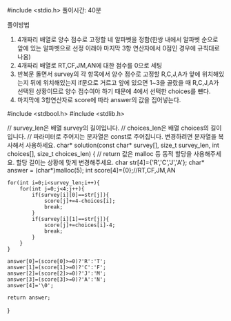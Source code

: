 #include <stdio.h>
풀이시간: 40분

풀이방법
1. 4개짜리 배열로 양수 점수로 고정할 네 알파벳을 정함(한쌍 내에서 알파벳 순으로 앞에 있는 알파벳으로 선정 이래야 마지막 3항 연산자에서 0점인 경우에 규칙대로 나옴)
2. 4개짜리 배열로 RT,CF,JM,AN에 대한 점수를 0으로 세팅
3. 반복문 돌면서 survey의 각 항목에서 양수 점수로 고정할 R,C,J,A가 앞에 위치해있는지 뒤에 위치해있는지 if문으로 거르고
앞에 있으면 1~3을 골랐을 때 R,C,J,A가 선택된 상황이므로 양수 점수여야 하기 때문에 4에서 선택한 choices를 뺸다.
4. 마지막에 3항연산자로 score에 따라 answer의 값을 집어넣는다.

#include <stdbool.h>
#include <stdlib.h>

// survey_len은 배열 survey의 길이입니다.
// choices_len은 배열 choices의 길이입니다.
// 파라미터로 주어지는 문자열은 const로 주어집니다. 변경하려면 문자열을 복사해서 사용하세요.
char* solution(const char* survey[], size_t survey_len, int choices[], size_t choices_len) {
    // return 값은 malloc 등 동적 할당을 사용해주세요. 할당 길이는 상황에 맞게 변경해주세요.
    char str[4]={'R','C','J','A'};
    char* answer = (char*)malloc(5);
    int score[4]={0};//RT,CF,JM,AN

    for(int i=0;i<survey_len;i++){
        for(int j=0;j<4;j++){
            if(survey[i][0]==str[j]){
                score[j]+=4-choices[i];
                break;
            }
            if(survey[i][1]==str[j]){
                score[j]+=choices[i]-4;
                break;
            }
        }
    }

    answer[0]=(score[0]>=0)?'R':'T';
    answer[1]=(score[1]>=0)?'C':'F';
    answer[2]=(score[2]>=0)?'J':'M';
    answer[3]=(score[3]>=0)?'A':'N';
    answer[4]='\0';
    
    return answer;

}
